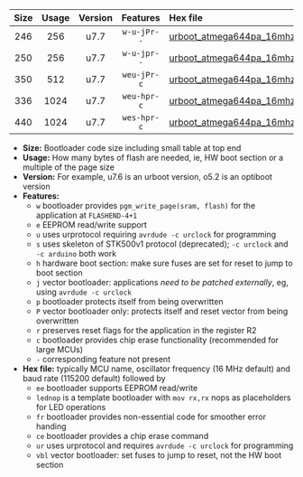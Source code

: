 |Size|Usage|Version|Features|Hex file|
|:-:|:-:|:-:|:-:|:--|
|246|256|u7.7|`w-u-jPr--`|[urboot_atmega644pa_16mhz_115200bps_lednop_ur_vbl.hex](https://raw.githubusercontent.com/stefanrueger/urboot.hex/main/mcus/atmega644pa/fcpu_16mhz/115200_bps/urboot_atmega644pa_16mhz_115200bps_lednop_ur_vbl.hex)|
|250|256|u7.7|`w-u-jpr--`|[urboot_atmega644pa_16mhz_115200bps_lednop_fr_ur_vbl.hex](https://raw.githubusercontent.com/stefanrueger/urboot.hex/main/mcus/atmega644pa/fcpu_16mhz/115200_bps/urboot_atmega644pa_16mhz_115200bps_lednop_fr_ur_vbl.hex)|
|350|512|u7.7|`weu-jPr-c`|[urboot_atmega644pa_16mhz_115200bps_ee_lednop_fr_ce_ur_vbl.hex](https://raw.githubusercontent.com/stefanrueger/urboot.hex/main/mcus/atmega644pa/fcpu_16mhz/115200_bps/urboot_atmega644pa_16mhz_115200bps_ee_lednop_fr_ce_ur_vbl.hex)|
|336|1024|u7.7|`weu-hpr-c`|[urboot_atmega644pa_16mhz_115200bps_ee_lednop_fr_ce_ur.hex](https://raw.githubusercontent.com/stefanrueger/urboot.hex/main/mcus/atmega644pa/fcpu_16mhz/115200_bps/urboot_atmega644pa_16mhz_115200bps_ee_lednop_fr_ce_ur.hex)|
|440|1024|u7.7|`wes-hpr-c`|[urboot_atmega644pa_16mhz_115200bps_ee_lednop_fr_ce.hex](https://raw.githubusercontent.com/stefanrueger/urboot.hex/main/mcus/atmega644pa/fcpu_16mhz/115200_bps/urboot_atmega644pa_16mhz_115200bps_ee_lednop_fr_ce.hex)|

- **Size:** Bootloader code size including small table at top end
- **Usage:** How many bytes of flash are needed, ie, HW boot section or a multiple of the page size
- **Version:** For example, u7.6 is an urboot version, o5.2 is an optiboot version
- **Features:**
  + `w` bootloader provides `pgm_write_page(sram, flash)` for the application at `FLASHEND-4+1`
  + `e` EEPROM read/write support
  + `u` uses urprotocol requiring `avrdude -c urclock` for programming
  + `s` uses skeleton of STK500v1 protocol (deprecated); `-c urclock` and `-c arduino` both work
  + `h` hardware boot section: make sure fuses are set for reset to jump to boot section
  + `j` vector bootloader: applications *need to be patched externally*, eg, using `avrdude -c urclock`
  + `p` bootloader protects itself from being overwritten
  + `P` vector bootloader only: protects itself and reset vector from being overwritten
  + `r` preserves reset flags for the application in the register R2
  + `c` bootloader provides chip erase functionality (recommended for large MCUs)
  + `-` corresponding feature not present
- **Hex file:** typically MCU name, oscillator frequency (16 MHz default) and baud rate (115200 default) followed by
  + `ee` bootloader supports EEPROM read/write
  + `lednop` is a template bootloader with `mov rx,rx` nops as placeholders for LED operations
  + `fr` bootloader provides non-essential code for smoother error handing
  + `ce` bootloader provides a chip erase command
  + `ur` uses urprotocol and requires `avrdude -c urclock` for programming
  + `vbl` vector bootloader: set fuses to jump to reset, not the HW boot section
